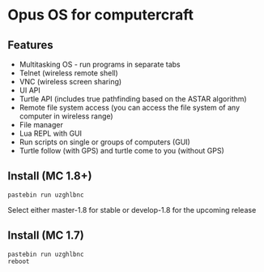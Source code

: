 # Opus OS for computercraft

## Features
* Multitasking OS - run programs in separate tabs
* Telnet (wireless remote shell)
* VNC (wireless screen sharing)
* UI API
* Turtle API (includes true pathfinding based on the ASTAR algorithm)
* Remote file system access (you can access the file system of any computer in wireless range)
* File manager
* Lua REPL with GUI
* Run scripts on single or groups of computers (GUI)
* Turtle follow (with GPS) and turtle come to you (without GPS)

## Install (MC 1.8+)
```
pastebin run uzghlbnc
```

Select either master-1.8 for stable or develop-1.8 for the upcoming release

## Install (MC 1.7)
```
pastebin run uzghlbnc
reboot
```
